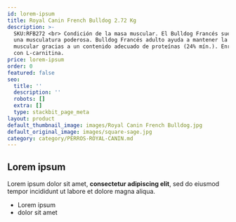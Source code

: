 ```yaml
---
id: lorem-ipsum
title: Royal Canin French Bulldog 2.72 Kg
description: >-
  SKU:RFB272 <br> Condición de la masa muscular. El Bulldog Francés suele tener
  una musculatura poderosa. Bulldog Francés adulto ayuda a mantener la masa
  muscular gracias a un contenido adecuado de proteínas (24% mín.). Enriquecido
  con L-carnitina.
price: lorem-ipsum
order: 0
featured: false
seo:
  title: ''
  description: ''
  robots: []
  extra: []
  type: stackbit_page_meta
layout: product
default_thumbnail_image: images/Royal Canin French Bulldog.jpg
default_original_image: images/square-sage.jpg
category: category/PERROS-ROYAL-CANIN.md
---
```

## Lorem ipsum

Lorem ipsum dolor sit amet, **consectetur adipiscing elit**, sed do eiusmod tempor incididunt ut labore et dolore magna aliqua.

- Lorem ipsum
- dolor sit amet